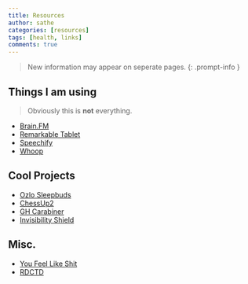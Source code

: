 ```yaml
---
title: Resources
author: sathe
categories: [resources]
tags: [health, links]
comments: true
---
```


> New information may appear on seperate pages.
{: .prompt-info }

## Things I am using
> Obviously this is **not** everything.

- [Brain.FM](https://brain.fm)
- [Remarkable Tablet](https://remarkable.com)
- [Speechify](https://speechify.com)
- [Whoop](https://whoop.com)

## Cool Projects

- [Ozlo Sleepbuds](https://www.indiegogo.com/projects/ozlo-sleepbuds-the-next-generation-sleepbuds)
- [ChessUp2](https://www.indiegogo.com/projects/chessup-2-chess-com-on-a-real-board--4#/)
- [GH Carabiner](https://www.indiegogo.com/projects/gh-carabiner-titanium-17-in-1-edc#/)
- [Invisibility Shield](https://www.indiegogo.com/projects/a-real-working-invisibility-shield#/)


## Misc.

- [You Feel Like Shit](https://philome.la/jace_harr/you-feel-like-shit-an-interactive-self-care-guide/play/index.html)
- [RDCTD](https://rdctd.site/)